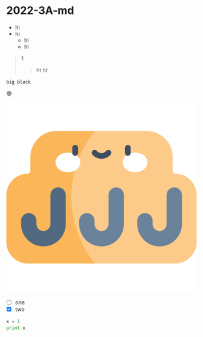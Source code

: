 # 2022-3A-md

* hi
* hi 
  * hi
  * hi
 
>1
>>ht
>>ht


```
big block
```

:smile:

![hanger](hanger.png "hanger")

- [ ] one
- [x] two

```python
x = 1
print x
